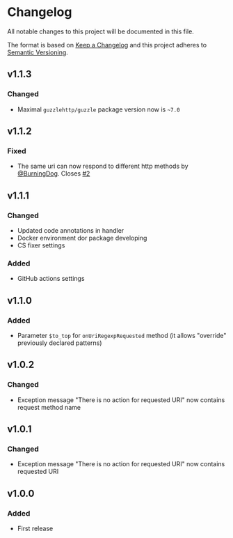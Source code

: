 # Changelog

All notable changes to this project will be documented in this file.

The format is based on [Keep a Changelog][keepachangelog] and this project adheres to [Semantic Versioning][semver].

## v1.1.3

### Changed

- Maximal `guzzlehttp/guzzle` package version now is `~7.0`

## v1.1.2

### Fixed

- The same uri can now respond to different http methods by [@BurningDog](https://github.com/BurningDog). Closes [#2](https://github.com/tarampampam/guzzle-url-mock/issues/2)

## v1.1.1

### Changed

- Updated code annotations in handler
- Docker environment dor package developing
- CS fixer settings

### Added

- GitHub actions settings

## v1.1.0

### Added

- Parameter `$to_top` for `onUriRegexpRequested` method (it allows "override" previously declared patterns)

## v1.0.2

### Changed

- Exception message "There is no action for requested URI" now contains request method name

## v1.0.1

### Changed

- Exception message "There is no action for requested URI" now contains requested URI

## v1.0.0

### Added

- First release

[keepachangelog]:https://keepachangelog.com/en/1.0.0/
[semver]:https://semver.org/spec/v2.0.0.html
